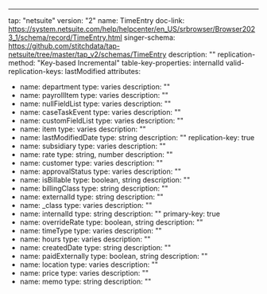 ---
tap: "netsuite"
version: "2"
name: TimeEntry
doc-link: https://system.netsuite.com/help/helpcenter/en_US/srbrowser/Browser2023_1/schema/record/TimeEntry.html
singer-schema: https://github.com/stitchdata/tap-netsuite/tree/master/tap_v2/schemas/TimeEntry
description: ""
replication-method: "Key-based Incremental"
table-key-properties: internalId
valid-replication-keys: lastModified
attributes:
- name: department
  type: varies
  description: ""
- name: payrollItem
  type: varies
  description: ""
- name: nullFieldList
  type: varies
  description: ""
- name: caseTaskEvent
  type: varies
  description: ""
- name: customFieldList
  type: varies
  description: ""
- name: item
  type: varies
  description: ""
- name: lastModifiedDate
  type: string
  description: ""
  replication-key: true
- name: subsidiary
  type: varies
  description: ""
- name: rate
  type: string, number
  description: ""
- name: customer
  type: varies
  description: ""
- name: approvalStatus
  type: varies
  description: ""
- name: isBillable
  type: boolean, string
  description: ""
- name: billingClass
  type: string
  description: ""
- name: externalId
  type: string
  description: ""
- name: _class
  type: varies
  description: ""
- name: internalId
  type: string
  description: ""
  primary-key: true
- name: overrideRate
  type: boolean, string
  description: ""
- name: timeType
  type: varies
  description: ""
- name: hours
  type: varies
  description: ""
- name: createdDate
  type: string
  description: ""
- name: paidExternally
  type: boolean, string
  description: ""
- name: location
  type: varies
  description: ""
- name: price
  type: varies
  description: ""
- name: memo
  type: string
  description: ""
